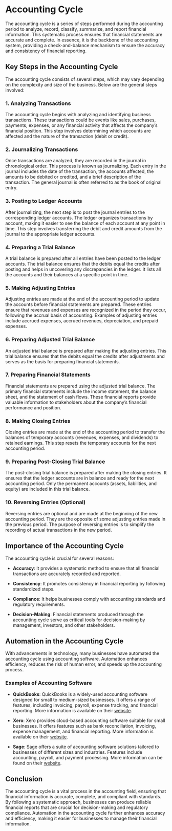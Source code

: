 # Accounting Cycle

The accounting cycle is a series of steps performed during the accounting period to analyze, record, classify, summarize, and report financial information. This systematic process ensures that financial statements are accurate and complete. In essence, it is the backbone of the accounting system, providing a check-and-balance mechanism to ensure the accuracy and consistency of financial reporting.

## Key Steps in the Accounting Cycle

The accounting cycle consists of several steps, which may vary depending on the complexity and size of the business. Below are the general steps involved:

### 1. Analyzing Transactions

The accounting cycle begins with analyzing and identifying business transactions. These transactions could be events like sales, purchases, payments, expenses, or any financial activity that affects the company’s financial position. This step involves determining which accounts are affected and the nature of the transaction (debit or credit).

### 2. Journalizing Transactions

Once transactions are analyzed, they are recorded in the journal in chronological order. This process is known as journalizing. Each entry in the journal includes the date of the transaction, the accounts affected, the amounts to be debited or credited, and a brief description of the transaction. The general journal is often referred to as the book of original entry.

### 3. Posting to Ledger Accounts

After journalizing, the next step is to post the journal entries to the corresponding ledger accounts. The ledger organizes transactions by account, making it easier to see the balance of each account at any point in time. This step involves transferring the debit and credit amounts from the journal to the appropriate ledger accounts.

### 4. Preparing a Trial Balance

A trial balance is prepared after all entries have been posted to the ledger accounts. The trial balance ensures that the debits equal the credits after posting and helps in uncovering any discrepancies in the ledger. It lists all the accounts and their balances at a specific point in time.

### 5. Making Adjusting Entries

Adjusting entries are made at the end of the accounting period to update the accounts before financial statements are prepared. These entries ensure that revenues and expenses are recognized in the period they occur, following the accrual basis of accounting. Examples of adjusting entries include accrued expenses, accrued revenues, depreciation, and prepaid expenses.

### 6. Preparing Adjusted Trial Balance

An adjusted trial balance is prepared after making the adjusting entries. This trial balance ensures that the debits equal the credits after adjustments and serves as the basis for preparing financial statements.

### 7. Preparing Financial Statements

Financial statements are prepared using the adjusted trial balance. The primary financial statements include the income statement, the balance sheet, and the statement of cash flows. These financial reports provide valuable information to stakeholders about the company’s financial performance and position.

### 8. Making Closing Entries

Closing entries are made at the end of the accounting period to transfer the balances of temporary accounts (revenues, expenses, and dividends) to retained earnings. This step resets the temporary accounts for the next accounting period.

### 9. Preparing Post-Closing Trial Balance

The post-closing trial balance is prepared after making the closing entries. It ensures that the ledger accounts are in balance and ready for the next accounting period. Only the permanent accounts (assets, liabilities, and equity) are included in this trial balance.

### 10. Reversing Entries (Optional)

Reversing entries are optional and are made at the beginning of the new accounting period. They are the opposite of some adjusting entries made in the previous period. The purpose of reversing entries is to simplify the recording of actual transactions in the new period.

## Importance of the Accounting Cycle

The accounting cycle is crucial for several reasons:

- **Accuracy**: It provides a systematic method to ensure that all financial transactions are accurately recorded and reported.
  
- **Consistency**: It promotes consistency in financial reporting by following standardized steps.
  
- **Compliance**: It helps businesses comply with accounting standards and regulatory requirements.
  
- **Decision-Making**: Financial statements produced through the accounting cycle serve as critical tools for decision-making by management, investors, and other stakeholders.

## Automation in the Accounting Cycle

With advancements in technology, many businesses have automated the accounting cycle using accounting software. Automation enhances efficiency, reduces the risk of human error, and speeds up the accounting process.

### Examples of Accounting Software

- **QuickBooks**: QuickBooks is a widely-used accounting software designed for small to medium-sized businesses. It offers a range of features, including invoicing, payroll, expense tracking, and financial reporting. More information is available on their [website](https://quickbooks.intuit.com/).

- **Xero**: Xero provides cloud-based accounting software suitable for small businesses. It offers features such as bank reconciliation, invoicing, expense management, and financial reporting. More information is available on their [website](https://www.xero.com/).

- **Sage**: Sage offers a suite of accounting software solutions tailored to businesses of different sizes and industries. Features include accounting, payroll, and payment processing. More information can be found on their [website](https://www.sage.com/).

## Conclusion

The accounting cycle is a vital process in the accounting field, ensuring that financial information is accurate, complete, and compliant with standards. By following a systematic approach, businesses can produce reliable financial reports that are crucial for decision-making and regulatory compliance. Automation in the accounting cycle further enhances accuracy and efficiency, making it easier for businesses to manage their financial information.